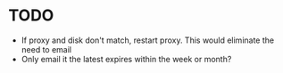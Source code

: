 # TODO

* If proxy and disk don't match, restart proxy. This would eliminate the need to email
* Only email it the latest expires within the week or month?
